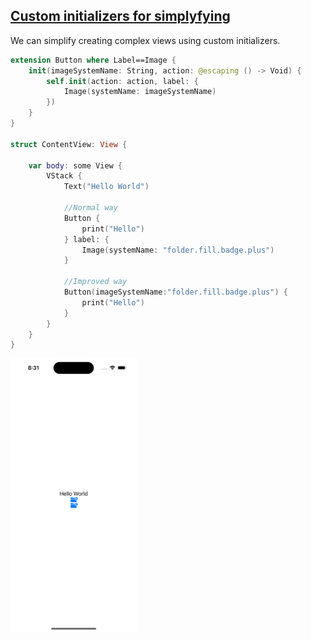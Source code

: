 ## [Custom initializers for simplyfying](https://www.swiftbysundell.com/tips/swiftui-extensions-using-generics/)

We can simplify creating complex views using custom initializers.

```swift
extension Button where Label==Image {
    init(imageSystemName: String, action: @escaping () -> Void) {
        self.init(action: action, label: {
            Image(systemName: imageSystemName)
        })
    }
}

struct ContentView: View {
    
    var body: some View {
        VStack {
            Text("Hello World")
            
            //Normal way
            Button {
                print("Hello")
            } label: {
                Image(systemName: "folder.fill.badge.plus")
            }
            
            //Improved way
            Button(imageSystemName:"folder.fill.badge.plus") {
                print("Hello")
            }
        }
    }
}
```

<img src="preview.png" width="40%" >
